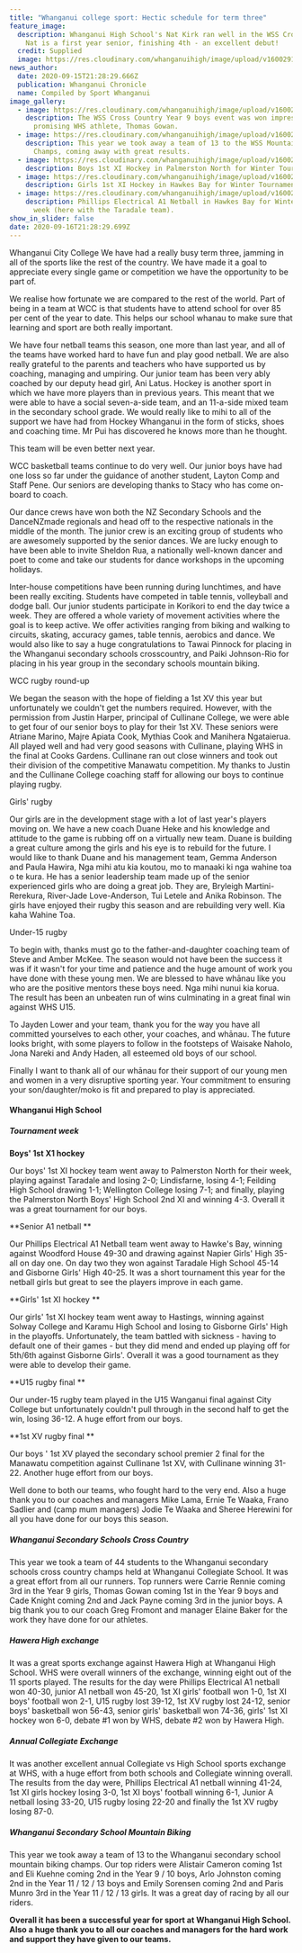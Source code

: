 ```yaml
---
title: "Whanganui college sport: Hectic schedule for term three"
feature_image:
  description: Whanganui High School's Nat Kirk ran well in the WSS Cross Country;
    Nat is a first year senior, finishing 4th - an excellent debut!
  credit: Supplied
  image: https://res.cloudinary.com/whanganuihigh/image/upload/v1600291962/News/Nat_Kirk._Chron_16.9.20._WU_college_sport.jpg
news_author:
  date: 2020-09-15T21:28:29.666Z
  publication: Whanganui Chronicle
  name: Compiled by Sport Whanganui
image_gallery:
  - image: https://res.cloudinary.com/whanganuihigh/image/upload/v1600295171/News/Thomas-Gowan-2.jpg
    description: The WSS Cross Country Year 9 boys event was won impressively by
      promising WHS athlete, Thomas Gowan.
  - image: https://res.cloudinary.com/whanganuihigh/image/upload/v1600298976/News/13_WHS_student_at_WSS_Mountain_biking_champs.jpg
    description: This year we took away a team of 13 to the WSS Mountain Biking
      Champs, coming away with great results.
  - image: https://res.cloudinary.com/whanganuihigh/image/upload/v1600298626/News/boys_hockey.jpg
    description: Boys 1st XI Hockey in Palmerston North for Winter Tournament week.
  - image: https://res.cloudinary.com/whanganuihigh/image/upload/v1600298677/News/hockey.jpg
    description: Girls 1st XI Hockey in Hawkes Bay for Winter Tournament week.
  - image: https://res.cloudinary.com/whanganuihigh/image/upload/v1600298653/News/WHS_netabll_vs_Taradale_better.jpg
    description: Phillips Electrical A1 Netball in Hawkes Bay for Winter Tournament
      week (here with the Taradale team).
show_in_slider: false
date: 2020-09-16T21:28:29.699Z
---
```

Whanganui City College
We have had a really busy term three, jamming in all of the sports like the rest of the country. We have made it a goal to appreciate every single game or competition we have the opportunity to be part of.

We realise how fortunate we are compared to the rest of the world. Part of being in a team at WCC is that students have to attend school for over 85 per cent of the year to date. This helps our school whanau to make sure that learning and sport are both really important.

We have four netball teams this season, one more than last year, and all of the teams have worked hard to have fun and play good netball. We are also really grateful to the parents and teachers who have supported us by coaching, managing and umpiring. Our junior team has been very ably coached by our deputy head girl, Ani Latus. Hockey is another sport in which we have more players than in previous years. This meant that we were able to have a social seven-a-side team, and an 11-a-side mixed team in the secondary school grade. We would really like to mihi to all of the support we have had from Hockey Whanganui in the form of sticks, shoes and coaching time. Mr Pui has discovered he knows more than he thought.

This team will be even better next year.

WCC basketball teams continue to do very well. Our junior boys have had one loss so far under the guidance of another student, Layton Comp and Staff Pene. Our seniors are developing thanks to Stacy who has come on-board to coach.

Our dance crews have won both the NZ Secondary Schools and the DanceNZmade regionals and head off to the respective nationals in the middle of the month. The junior crew is an exciting group of students who are awesomely supported by the senior dances. We are lucky enough to have been able to invite Sheldon Rua, a nationally well-known dancer and poet to come and take our students for dance workshops in the upcoming holidays.

Inter-house competitions have been running during lunchtimes, and have been really exciting. Students have competed in table tennis, volleyball and dodge ball. Our junior students participate in Korikori to end the day twice a week. They are offered a whole variety of movement activities where the goal is to keep active. We offer activities ranging from biking and walking to circuits, skating, accuracy games, table tennis, aerobics and dance. We would also like to say a huge congratulations to Tawai Pinnock for placing in the Whanganui secondary schools crosscountry, and Paiki Johnson-Rio for placing in his year group in the secondary schools mountain biking.

WCC rugby round-up

We began the season with the hope of fielding a 1st XV this year but unfortunately we couldn't get the numbers required. However, with the permission from Justin Harper, principal of Cullinane College, we were able to get four of our senior boys to play for their 1st XV. These seniors were Atriane Marino, Majre Apiata Cook, Mythias Cook and Manihera Ngataierua. All played well and had very good seasons with Cullinane, playing WHS in the final at Cooks Gardens. Cullinane ran out close winners and took out their division of the competitive Manawatu competition. My thanks to Justin and the Cullinane College coaching staff for allowing our boys to continue playing rugby.

Girls' rugby

Our girls are in the development stage with a lot of last year's players moving on. We have a new coach Duane Heke and his knowledge and attitude to the game is rubbing off on a virtually new team. Duane is building a great culture among the girls and his eye is to rebuild for the future. I would like to thank Duane and his management team, Gemma Anderson and Paula Hawira, Nga mihi atu kia koutou, mo to manaaki ki nga wahine toa o te kura. He has a senior leadership team made up of the senior experienced girls who are doing a great job. They are, Bryleigh Martini-Rerekura, River-Jade Love-Anderson, Tui Letele and Anika Robinson. The girls have enjoyed their rugby this season and are rebuilding very well. Kia kaha Wahine Toa.

Under-15 rugby

To begin with, thanks must go to the father-and-daughter coaching team of Steve and Amber McKee. The season would not have been the success it was if it wasn't for your time and patience and the huge amount of work you have done with these young men. We are blessed to have whānau like you who are the positive mentors these boys need. Nga mihi nunui kia korua. The result has been an unbeaten run of wins culminating in a great final win against WHS U15.

To Jayden Lower and your team, thank you for the way you have all committed yourselves to each other, your coaches, and whānau. The future looks bright, with some players to follow in the footsteps of Waisake Naholo, Jona Nareki and Andy Haden, all esteemed old boys of our school.

Finally I want to thank all of our whānau for their support of our young men and women in a very disruptive sporting year. Your commitment to ensuring your son/daughter/moko is fit and prepared to play is appreciated.

#### Whanganui High School 

##### Tournament week

**Boys' 1st X1 hockey**

Our boys' 1st XI hockey team went away to Palmerston North for their week, playing against Taradale and losing 2-0; Lindisfarne, losing 4-1; Feilding High School drawing 1-1; Wellington College losing 7-1; and finally, playing the Palmerston North Boys' High School 2nd XI and winning 4-3. Overall it was a great tournament for our boys.

**Senior A1 netball**

Our Phillips Electrical A1 Netball team went away to Hawke's Bay, winning against Woodford House 49-30 and drawing against Napier Girls' High 35-all on day one. On day two they won against Taradale High School 45-14 and Gisborne Girls' High 40-25. It was a short tournament this year for the netball girls but great to see the players improve in each game.

**Girls' 1st XI hockey**

Our girls' 1st XI hockey team went away to Hastings, winning against Solway College and Karamu High School and losing to Gisborne Girls' High in the playoffs. Unfortunately, the team battled with sickness - having to default one of their games - but they did mend and ended up playing off for 5th/6th against Gisborne Girls'. Overall it was a good tournament as they were able to develop their game.

**U15 rugby final**

Our under-15 rugby team played in the U15 Wanganui final against City College but unfortunately couldn't pull through in the second half to get the win, losing 36-12. A huge effort from our boys.

**1st XV rugby final**

Our boys ' 1st XV played the secondary school premier 2 final for the Manawatu competition against Cullinane 1st XV, with Cullinane winning 31-22. Another huge effort from our boys.

Well done to both our teams, who fought hard to the very end. Also a huge thank you to our coaches and managers Mike Lama, Ernie Te Waaka, Frano Sadlier and (camp mum managers) Jodie Te Waaka and Sheree Herewini for all you have done for our boys this season.

##### Whanganui Secondary Schools Cross Country

This year we took a team of 44 students to the Whanganui secondary schools cross country champs held at Whanganui Collegiate School. It was a great effort from all our runners. Top runners were Carrie Rennie coming 3rd in the Year 9 girls, Thomas Gowan coming 1st in the Year 9 boys and Cade Knight coming 2nd and Jack Payne coming 3rd in the junior boys. A big thank you to our coach Greg Fromont and manager Elaine Baker for the work they have done for our athletes.

##### Hawera High exchange

It was a great sports exchange against Hawera High at Whanganui High School. WHS were overall winners of the exchange, winning eight out of the 11 sports played. The results for the day were Phillips Electrical A1 netball won 40-30, junior A1 netball won 45-20, 1st XI girls' football won 1-0, 1st XI boys' football won 2-1, U15 rugby lost 39-12, 1st XV rugby lost 24-12, senior boys' basketball won 56-43, senior girls' basketball won 74-36, girls' 1st XI hockey won 6-0, debate #1 won by WHS, debate #2 won by Hawera High.

##### Annual Collegiate Exchange

It was another excellent annual Collegiate vs High School sports exchange at WHS, with a huge effort from both schools and Collegiate winning overall. The results from the day were, Phillips Electrical A1 netball winning 41-24, 1st XI girls hockey losing 3-0, 1st XI boys' football winning 6-1, Junior A netball losing 33-20, U15 rugby losing 22-20 and finally the 1st XV rugby losing 87-0.

##### Whanganui Secondary School Mountain Biking

This year we took away a team of 13 to the Whanganui secondary school mountain biking champs. Our top riders were Alistair Cameron coming 1st and Eli Kuehne coming 2nd in the Year 9 / 10 boys, Arlo Johnston coming 2nd in the Year 11 / 12 / 13 boys and Emily Sorensen coming 2nd and Paris Munro 3rd in the Year 11 / 12 / 13 girls. It was a great day of racing by all our riders.

**Overall it has been a successful year for sport at Whanganui High School. Also a huge thank you to all our coaches and managers for the hard work and support they have given to our teams.**